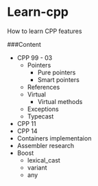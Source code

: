 # Learn-cpp

How to learn CPP features


###Content
- CPP 99 - 03
  - Pointers
    - Pure pointers
    - Smart pointers
  - References
  - Virtual
    - Virtual methods
  - Exceptions
  - Typecast
- CPP 11
- CPP 14
- Containers implementaion
- Assembler research
- Boost
  - lexical_cast
  - variant
  - any
